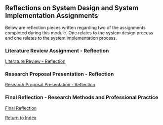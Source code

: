 ## Reflections on System Design and System Implementation Assignments

Below are reflection pieces written regarding two of the assignments completed during this module. One relates to the system design process and one relates to the system implementation process.

### Literature Review Assignment - Reflection

[Literature Review - Reflection](/pdf/reflection_lit_review.pdf) 


### Research Proposal Presentation - Reflection

[Research Proposal Presentation - Reflection](/pdf/reflection_research_prop.pdf) 


### Final Reflection - Research Methods and Professional Practice

[Final Reflection](/PDF/final_reflection.pdf) 


[Return to Index](/index.md)

